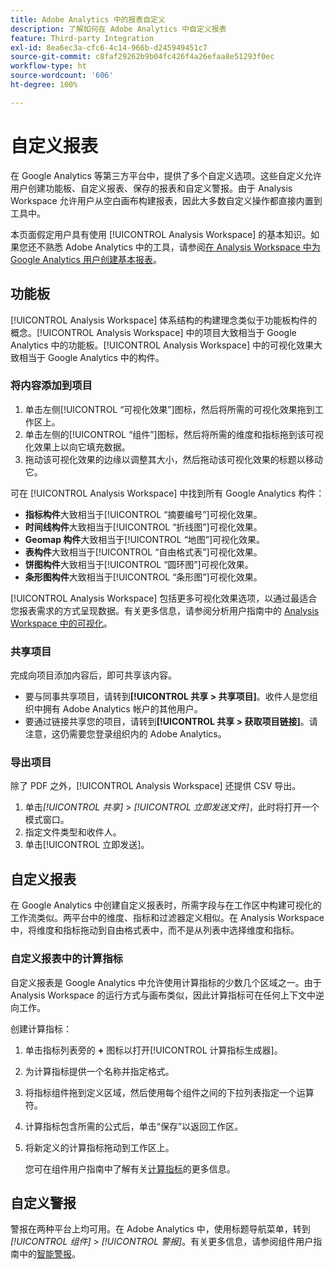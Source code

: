 ```yaml
---
title: Adobe Analytics 中的报表自定义
description: 了解如何在 Adobe Analytics 中自定义报表
feature: Third-party Integration
exl-id: 8ea6ec3a-cfc6-4c14-966b-d245949451c7
source-git-commit: c8faf29262b9b04fc426f4a26efaa8e51293f0ec
workflow-type: ht
source-wordcount: '606'
ht-degree: 100%

---
```


# 自定义报表

在 Google Analytics 等第三方平台中，提供了多个自定义选项。这些自定义允许用户创建功能板、自定义报表、保存的报表和自定义警报。由于 Analysis Workspace 允许用户从空白画布构建报表，因此大多数自定义操作都直接内置到工具中。

本页面假定用户具有使用 [!UICONTROL Analysis Workspace] 的基本知识。如果您还不熟悉 Adobe Analytics 中的工具，请参阅[在 Analysis Workspace 中为 Google Analytics 用户创建基本报表](reports/create-report.md)。

## 功能板

[!UICONTROL Analysis Workspace] 体系结构的构建理念类似于功能板构件的概念。[!UICONTROL Analysis Workspace] 中的项目大致相当于 Google Analytics 中的功能板。[!UICONTROL Analysis Workspace] 中的可视化效果大致相当于 Google Analytics 中的构件。

### 将内容添加到项目

1. 单击左侧[!UICONTROL “可视化效果”]图标，然后将所需的可视化效果拖到工作区上。
2. 单击左侧的[!UICONTROL “组件”]图标，然后将所需的维度和指标拖到该可视化效果上以向它填充数据。
3. 拖动该可视化效果的边缘以调整其大小，然后拖动该可视化效果的标题以移动它。

可在 [!UICONTROL Analysis Workspace] 中找到所有 Google Analytics 构件：

* **指标构件**&#x200B;大致相当于[!UICONTROL “摘要编号”]可视化效果。
* **时间线构件**&#x200B;大致相当于[!UICONTROL “折线图”]可视化效果。
* **Geomap 构件**&#x200B;大致相当于[!UICONTROL “地图”]可视化效果。
* **表构件**&#x200B;大致相当于[!UICONTROL “自由格式表”]可视化效果。
* **饼图构件**&#x200B;大致相当于[!UICONTROL “圆环图”]可视化效果。
* **条形图构件**&#x200B;大致相当于[!UICONTROL “条形图”]可视化效果。

[!UICONTROL Analysis Workspace] 包括更多可视化效果选项，以通过最适合您报表需求的方式呈现数据。有关更多信息，请参阅分析用户指南中的 [Analysis Workspace 中的可视化](/help/analyze/analysis-workspace/visualizations/freeform-analysis-visualizations.md)。

### 共享项目

完成向项目添加内容后，即可共享该内容。

* 要与同事共享项目，请转到&#x200B;**[!UICONTROL 共享 > 共享项目]**。收件人是您组织中拥有 Adobe Analytics 帐户的其他用户。
* 要通过链接共享您的项目，请转到&#x200B;**[!UICONTROL 共享 > 获取项目链接]**。请注意，这仍需要您登录组织内的 Adobe Analytics。

### 导出项目

除了 PDF 之外，[!UICONTROL Analysis Workspace] 还提供 CSV 导出。

1. 单击&#x200B;*[!UICONTROL 共享]* > *[!UICONTROL 立即发送文件]*，此时将打开一个模式窗口。
2. 指定文件类型和收件人。
3. 单击[!UICONTROL 立即发送]。

## 自定义报表

在 Google Analytics 中创建自定义报表时，所需字段与在工作区中构建可视化的工作流类似。两平台中的维度、指标和过滤器定义相似。在 Analysis Workspace 中，将维度和指标拖动到自由格式表中，而不是从列表中选择维度和指标。

### 自定义报表中的计算指标

自定义报表是 Google Analytics 中允许使用计算指标的少数几个区域之一。由于 Analysis Workspace 的运行方式与画布类似，因此计算指标可在任何上下文中逆向工作。

创建计算指标：

1. 单击指标列表旁的 **+** 图标以打开[!UICONTROL 计算指标生成器]。
2. 为计算指标提供一个名称并指定格式。
3. 将指标组件拖到定义区域，然后使用每个组件之间的下拉列表指定一个运算符。
4. 计算指标包含所需的公式后，单击“保存”以返回工作区。
5. 将新定义的计算指标拖动到工作区上。

   您可在组件用户指南中了解有关[计算指标](/help/components/c-calcmetrics/cm-overview.md)的更多信息。

## 自定义警报

警报在两种平台上均可用。在 Adobe Analytics 中，使用标题导航菜单，转到&#x200B;*[!UICONTROL 组件]* > *[!UICONTROL 警报]*。有关更多信息，请参阅组件用户指南中的[智能警报](/help/components/c-alerts/intellligent-alerts.md)。
